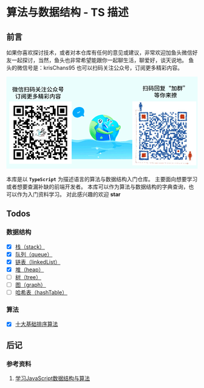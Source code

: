 # 算法与数据结构 - TS 描述

## 前言

如果你喜欢探讨技术，或者对本仓库有任何的意见或建议，非常欢迎加鱼头微信好友一起探讨，当然，鱼头也非常希望能跟你一起聊生活，聊爱好，谈天说地。
鱼头的微信号是：krisChans95
也可以扫码关注公众号，订阅更多精彩内容。

![./static/qrcode-all1.png](./static/qrcode-all1.png)

本库是以 **`TypeScript`** 为描述语言的算法与数据结构入门仓库。
主要面向想要学习或者想要查漏补缺的前端开发者。
本库可以作为算法与数据结构的字典查询，也可以作为入门资料学习。
对此感兴趣的欢迎 **star**

## Todos

### 数据结构

- [x] [栈（stack）](./src/datastructures/stack/README.md)
- [x] [队列（queue）](./src/datastructures/queue/README.md)
- [x] [链表（linkedList）](./src/datastructures/linkedList/README.md)
- [x] [堆（heap）](./src/datastructures/heap/README.md)
- [ ] [树（tree）](./src/datastructures/tree/README.md)
- [ ] [图（graph）](./src/datastructures/graph/README.md)
- [ ] [哈希表（hashTable）](./src/datastructures/hashTable/README.md)

### 算法

- [x] [十大基础排序算法](./src/algorithms/sorting/README.md)

## 后记

### 参考资料

1. [学习JavaScript数据结构与算法](https://item.m.jd.com/product/12613100.html?wxa_abtest=o&ad_od=share&utm_source=androidapp&utm_medium=appshare&utm_campaign=t_335139774&utm_term=CopyURL)